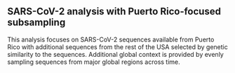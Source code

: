 ## SARS-CoV-2 analysis with Puerto Rico-focused subsampling
This analysis focuses on SARS-CoV-2 sequences available from Puerto Rico with additional sequences from the rest of the USA selected by genetic similarity to the sequences. Additional global context is provided by evenly sampling sequences from major global regions across time.

